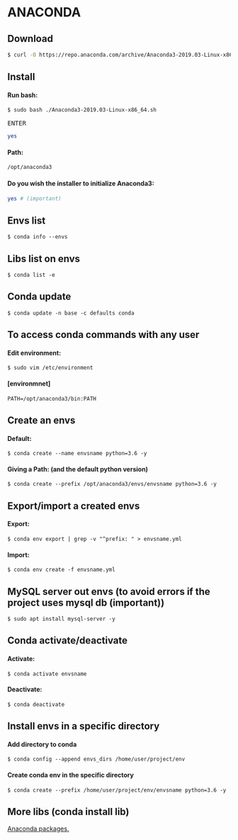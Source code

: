 # ANACONDA

## Download

```sh
$ curl -O https://repo.anaconda.com/archive/Anaconda3-2019.03-Linux-x86_64.sh
```

## Install

#### Run bash:

```sh
$ sudo bash ./Anaconda3-2019.03-Linux-x86_64.sh
```

<kbd>ENTER</kbd><br>

```sh
yes
```

#### Path:

```sh
/opt/anaconda3
```

#### Do you wish the installer to initialize Anaconda3:

```sh
yes # (important)
```

</p>

</p>
<h2>Envs list</h2>

`$ conda info --envs`

<h2>Libs list on envs</h2>

`$ conda list -e`

<h2>Conda update</h2>

`$ conda update -n base -c defaults conda`

<h2>To access conda commands with any user</h2>
<h4>Edit environment:</h4>

`$ sudo vim /etc/environment`

<h4>[environmnet]</h4>

```
PATH=/opt/anaconda3/bin:PATH
```

<h2>Create an envs</h2>
<h4>Default:</h4>

`$ conda create --name envsname python=3.6 -y`

<h4>Giving a Path: (and the default python version)</h4>

`$ conda create --prefix /opt/anaconda3/envs/envsname python=3.6 -y`

<h2>Export/import a created envs</h2>
<h4>Export:</h4>

`$ conda env export | grep -v "^prefix: " > envsname.yml`

<h4>Import:</h4>

`$ conda env create -f envsname.yml`

<h2>MySQL server out envs (to avoid errors if the project uses mysql db (important))</h2>

`$ sudo apt install mysql-server -y`

<h2>Conda activate/deactivate</h2>
<h4>Activate:</h4>

`$ conda activate envsname`

<h4>Deactivate:</h4>

`$ conda deactivate`

<h2>Install envs in a specific directory</h2>
<h4>Add directory to conda</h4>

`$ conda config --append envs_dirs /home/user/project/env`

<h4>Create conda env in the specific directory</h4>

`$ conda create --prefix /home/user/project/env/envsname python=3.6 -y`

<h2>More libs (conda install lib)</h2>

<p>

[Anaconda packages.](https://anaconda.org/anaconda/repo)

</p>

</div>